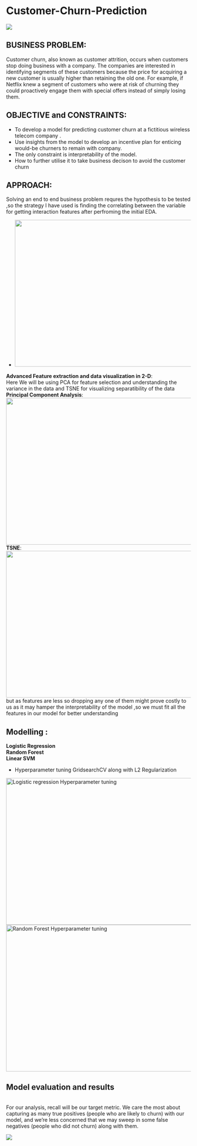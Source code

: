# Customer-Churn-Prediction
<img src = https://github.com/yatscool007/Customer-Churn-Prediction/blob/master/1.jpg>

## BUSINESS PROBLEM:
Customer churn, also known as customer attrition, occurs when customers stop doing business with a company. The companies are interested in identifying segments of these customers because the price for acquiring a new customer is usually higher than retaining the old one. For example, if Netflix knew a segment of customers who were at risk of churning they could proactively engage them with special offers instead of simply losing them.

## OBJECTIVE and CONSTRAINTS:
- To develop a model for predicting customer churn at a fictitious wireless telecom company .
- Use insights from the model to develop an incentive plan for enticing would-be churners to remain with company.
- The only constraint is interpretability of the model.
- How to further utilise it to take business decison to avoid the customer churn

## APPROACH:
Solving an end to end business problem requres the hypothesis to be tested ,so the strategy I have used is finding the correlating between the variable for getting interaction features after perfroming the initial EDA.
- <img src = https://github.com/yatscool007/Customer-Churn-Prediction/blob/master/Capture.PNG height="400" width="600">
 __Advanced Feature extraction and data visualization in 2-D__:
  <br>Here We will be using PCA for feature selection and understanding the variance in the data and TSNE for visualizing separatibility of the data  
      __Principal Component Analysis__:
              <img src = https://github.com/yatscool007/Customer-Churn-Prediction/blob/master/PCA.PNG height="400" width="600">
      __TSNE__:
              <img src = https://github.com/yatscool007/Customer-Churn-Prediction/blob/master/TSNE.PNG height="400" width="600">
<br>but as features are less so dropping any one of them might prove costly to us as it may hamper the interpretability of the model ,so we must fit all the features in our model for better understanding

## Modelling :
__Logistic Regression__
<br>__Random Forest__ 
<br>__Linear SVM__
 - Hyperparameter tuning GridsearchCV along with L2 Regularization
 <div class="row">
  <div class="column">
    <img src="https://github.com/yatscool007/Customer-Churn-Prediction/blob/master/lr_hp.PNG" alt="Logistic regression Hyperparameter tuning" height="400" width="1000">
  </div>
  <div class="column">
    <img src="https://github.com/yatscool007/Customer-Churn-Prediction/blob/master/rf.PNG" alt="Random Forest Hyperparameter tuning" height="400" width="1000">
</div>
 
## Model evaluation and results 

<br>For our analysis, recall will be our target metric. We care the most about capturing as many true positives (people who are likely to churn) with our model, and we’re less concerned that we may sweep in some false negatives (people who did not churn) along with them.

<img src = https://github.com/yatscool007/Customer-Churn-Prediction/blob/master/results.PNG>
